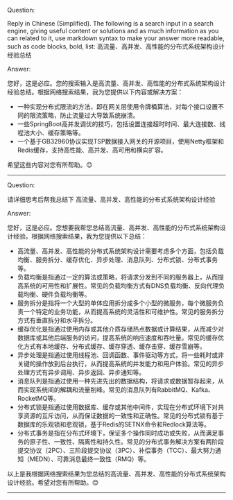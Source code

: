 Question:

Reply in Chinese (Simplified).
The following is a search input in a search engine, giving useful content or solutions and as much information as you can related to it, use markdown syntax to make your answer more readable, such as code blocks, bold, list:
高流量、高并发、高性能的分布式系统架构设计经验总结

Answer:

您好，这是必应。您的搜索输入是高流量、高并发、高性能的分布式系统架构设计经验总结。根据网络搜索结果，我为您提供以下内容或解决方案：

- 一种实现分布式限流的方法，即在网关层使用令牌桶算法，对每个接口设置不同的限流策略，防止流量过大导致系统崩溃。
- 一些SpringBoot高并发调优的技巧，包括设置连接超时时间、最大连接数、线程池大小、缓存策略等。
- 一个基于GB32960协议实现TSP数据接入网关的开源项目，使用Netty框架和Redis缓存，支持高性能、高并发、高可用和横向扩容。

希望这些内容对您有所帮助。😊


<hr/>

Question:

请详细思考后帮我总结下 高流量、高并发、高性能的分布式系统架构设计经验

Answer:

您好，这是必应。您想要我帮您总结高流量、高并发、高性能的分布式系统架构设计经验。根据网络搜索结果，我为您提供以下总结：

- 高流量、高并发、高性能的分布式系统架构设计需要考虑多个方面，包括负载均衡、服务拆分、缓存优化、异步处理、消息队列、分布式锁、分布式事务等。
- 负载均衡是指通过一定的算法或策略，将请求分发到不同的服务器上，从而提高系统的可用性和扩展性。常见的负载均衡方式有DNS负载均衡、反向代理负载均衡、硬件负载均衡等。
- 服务拆分是指将一个大型的单体应用拆分成多个小型的微服务，每个微服务负责一个特定的业务功能，从而提高系统的灵活性和可维护性。常见的服务拆分方式有垂直拆分和水平拆分。
- 缓存优化是指通过使用内存或其他介质存储热点数据或计算结果，从而减少对数据库或其他后端服务的访问，提高系统的响应速度和吞吐量。常见的缓存优化方式有本地缓存、分布式缓存、缓存穿透、缓存击穿、缓存雪崩等。
- 异步处理是指通过使用线程池、回调函数、事件驱动等方式，将一些耗时或非关键的操作放到后台执行，从而提高系统的并发能力和用户体验。常见的异步处理方式有异步调用、异步返回、异步通知等。
- 消息队列是指通过使用一种先进先出的数据结构，将请求或数据暂存起来，从而实现系统间的解耦和流量削峰。常见的消息队列有RabbitMQ、Kafka、RocketMQ等。
- 分布式锁是指通过使用数据库、缓存或其他中间件，实现在分布式环境下对共享资源的互斥访问，从而保证数据的一致性和正确性。常见的分布式锁有基于数据库的乐观锁和悲观锁，基于Redis的SETNX命令和Redlock算法等。
- 分布式事务是指在分布式环境下，保证多个操作同时成功或失败，从而满足事务的原子性、一致性、隔离性和持久性。常见的分布式事务解决方案有两阶段提交协议（2PC）、三阶段提交协议（3PC）、补偿事务（TCC）、最大努力通知（MEDN）、可靠消息最终一致性（RMQ）等。

以上是我根据网络搜索结果为您总结的高流量、高并发、高性能的分布式系统架构设计经验。希望对您有所帮助。😊


<hr/>

